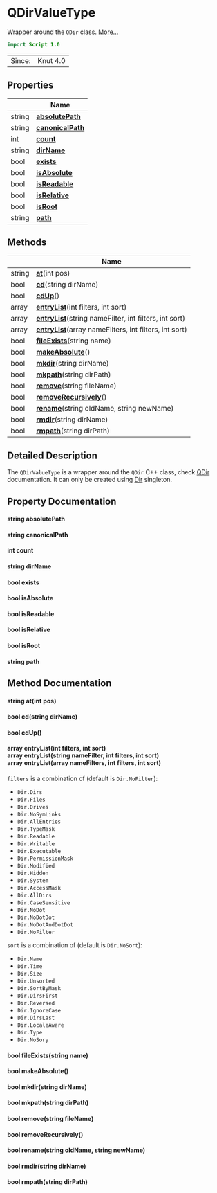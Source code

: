 # QDirValueType

Wrapper around the `QDir` class. [More...](#detailed-description)

```qml
import Script 1.0
```

<table>
<tr><td>Since:</td><td>Knut 4.0</td></tr>
</table>

## Properties

| | Name |
|-|-|
|string|**[absolutePath](#absolutePath)**|
|string|**[canonicalPath](#canonicalPath)**|
|int|**[count](#count)**|
|string|**[dirName](#dirName)**|
|bool|**[exists](#exists)**|
|bool|**[isAbsolute](#isAbsolute)**|
|bool|**[isReadable](#isReadable)**|
|bool|**[isRelative](#isRelative)**|
|bool|**[isRoot](#isRoot)**|
|string|**[path](#path)**|

## Methods

| | Name |
|-|-|
|string |**[at](#at)**(int pos)|
|bool |**[cd](#cd)**(string dirName)|
|bool |**[cdUp](#cdUp)**()|
|array<string> |**[entryList](#entryList)**(int filters, int sort)|
|array<string> |**[entryList](#entryList)**(string nameFilter, int filters, int sort)|
|array<string> |**[entryList](#entryList)**(array<string> nameFilters, int filters, int sort)|
|bool |**[fileExists](#fileExists)**(string name)|
|bool |**[makeAbsolute](#makeAbsolute)**()|
|bool |**[mkdir](#mkdir)**(string dirName)|
|bool |**[mkpath](#mkpath)**(string dirPath)|
|bool |**[remove](#remove)**(string fileName)|
|bool |**[removeRecursively](#removeRecursively)**()|
|bool |**[rename](#rename)**(string oldName, string newName)|
|bool |**[rmdir](#rmdir)**(string dirName)|
|bool |**[rmpath](#rmpath)**(string dirPath)|

## Detailed Description

The `QDirValueType` is a wrapper around the `QDir` C++ class, check [QDir](https://doc.qt.io/qt-5/qdir.html)
documentation. It can only be created using [Dir](dir.md) singleton.

## Property Documentation

#### <a name="absolutePath"></a>string **absolutePath**

#### <a name="canonicalPath"></a>string **canonicalPath**

#### <a name="count"></a>int **count**

#### <a name="dirName"></a>string **dirName**

#### <a name="exists"></a>bool **exists**

#### <a name="isAbsolute"></a>bool **isAbsolute**

#### <a name="isReadable"></a>bool **isReadable**

#### <a name="isRelative"></a>bool **isRelative**

#### <a name="isRoot"></a>bool **isRoot**

#### <a name="path"></a>string **path**

## Method Documentation

#### <a name="at"></a>string **at**(int pos)

#### <a name="cd"></a>bool **cd**(string dirName)

#### <a name="cdUp"></a>bool **cdUp**()

#### <a name="entryList"></a>array<string> **entryList**(int filters, int sort)<br/>array<string> **entryList**(string nameFilter, int filters, int sort)<br/>array<string> **entryList**(array<string> nameFilters, int filters, int sort)

`filters` is a combination of (default is `Dir.NoFilter`):

- `Dir.Dirs`
- `Dir.Files`
- `Dir.Drives`
- `Dir.NoSymLinks`
- `Dir.AllEntries`
- `Dir.TypeMask`
- `Dir.Readable`
- `Dir.Writable`
- `Dir.Executable`
- `Dir.PermissionMask`
- `Dir.Modified`
- `Dir.Hidden`
- `Dir.System`
- `Dir.AccessMask`
- `Dir.AllDirs`
- `Dir.CaseSensitive`
- `Dir.NoDot`
- `Dir.NoDotDot`
- `Dir.NoDotAndDotDot`
- `Dir.NoFilter`

`sort` is a combination of (default is `Dir.NoSort`):

- `Dir.Name`
- `Dir.Time`
- `Dir.Size`
- `Dir.Unsorted`
- `Dir.SortByMask`
- `Dir.DirsFirst`
- `Dir.Reversed`
- `Dir.IgnoreCase`
- `Dir.DirsLast`
- `Dir.LocaleAware`
- `Dir.Type`
- `Dir.NoSory`

#### <a name="fileExists"></a>bool **fileExists**(string name)

#### <a name="makeAbsolute"></a>bool **makeAbsolute**()

#### <a name="mkdir"></a>bool **mkdir**(string dirName)

#### <a name="mkpath"></a>bool **mkpath**(string dirPath)

#### <a name="remove"></a>bool **remove**(string fileName)

#### <a name="removeRecursively"></a>bool **removeRecursively**()

#### <a name="rename"></a>bool **rename**(string oldName, string newName)

#### <a name="rmdir"></a>bool **rmdir**(string dirName)

#### <a name="rmpath"></a>bool **rmpath**(string dirPath)
